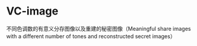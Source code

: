 # VC-image
不同色调数的有意义分存图像以及重建的秘密图像（Meaningful share images with a different number of tones and reconstructed secret images）

